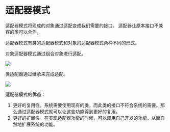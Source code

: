 # 适配器模式
适配器模式将现成的对象通过适配变成我们需要的接口。 适配器让原本接口不兼容的类可以合作。

适配器模式有类的适配器模式和对象的适配器模式两种不同的形式。

对象适配器模式通过组合对象进行适配。

![](http://img.topjavaer.cn/img/image-20221224093518386.png)

类适配器通过继承来完成适配。

![](http://img.topjavaer.cn/img/image-20221224093534895.png)

适配器模式的**优点**：

1. 更好的复用性。系统需要使用现有的类，而此类的接口不符合系统的需要。那么通过适配器模式就可以让这些功能得到更好的复用。
2. 更好的扩展性。在实现适配器功能的时候，可以调用自己开发的功能，从而自然地扩展系统的功能。    

